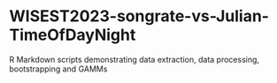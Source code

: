 # WISEST2023-songrate-vs-Julian-TimeOfDayNight
R Markdown scripts demonstrating data extraction, data processing, bootstrapping and GAMMs
